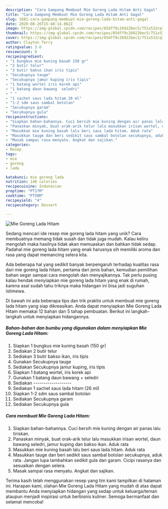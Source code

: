 ```yaml
---
description: "Cara Gampang Membuat Mie Goreng Lada Hitam Anti Gagal"
title: "Cara Gampang Membuat Mie Goreng Lada Hitam Anti Gagal"
slug: 1681-cara-gampang-membuat-mie-goreng-lada-hitam-anti-gagal
date: 2020-08-26T15:48:14.062Z
image: https://img-global.cpcdn.com/recipes/65dff9c26922bec5/751x532cq70/mie-goreng-lada-hitam-foto-resep-utama.jpg
thumbnail: https://img-global.cpcdn.com/recipes/65dff9c26922bec5/751x532cq70/mie-goreng-lada-hitam-foto-resep-utama.jpg
cover: https://img-global.cpcdn.com/recipes/65dff9c26922bec5/751x532cq70/mie-goreng-lada-hitam-foto-resep-utama.jpg
author: Clayton Terry
ratingvalue: 3.6
reviewcount: 8
recipeingredient:
- "1 bungkus mie kuning basah 150 gr"
- "2 butir telur"
- "3 butir bakso ikan iris tipis"
- "Secukupnya tauge"
- "Secukupnya jamur kuping iris tipis"
- "1 batang wortel iris korek api"
- "1 batang daun bawang  seledri"
- " "
- "1 sachet saus lada hitam 26 ml"
- "1-2 sdm saus sambal botolan"
- "Secukupnya garam"
- "Secukupnya gula"
recipeinstructions:
- "Siapkan bahan-bahannya. Cuci bersih mie kuning dengan air panas lalu tiriskan."
- "Panaskan minyak, buat orak-arik telur lalu masukkan irisan wortel, daun bawang seledri, jamur kuping dan bakso ikan. Aduk rata"
- "Masukkan mie kuning basah lalu beri saus lada hitam. Aduk rata"
- "Masukkan tauge dan beri sedikit saus sambal botolan secukupnya, aduk rata. Jangan lupa tambahkan sedikit gula dan garam. Cicipi rasanya dan sesuaikan dengan selera."
- "Masak sampai rasa menyatu. Angkat dan sajikan."
categories:
- Resep
tags:
- mie
- goreng
- lada

katakunci: mie goreng lada 
nutrition: 148 calories
recipecuisine: Indonesian
preptime: "PT17M"
cooktime: "PT50M"
recipeyield: "4"
recipecategory: Dessert

---
```



![Mie Goreng Lada Hitam](https://img-global.cpcdn.com/recipes/65dff9c26922bec5/751x532cq70/mie-goreng-lada-hitam-foto-resep-utama.jpg)

Sedang mencari ide resep mie goreng lada hitam yang unik? Cara membuatnya memang tidak susah dan tidak juga mudah. Kalau keliru mengolah maka hasilnya tidak akan memuaskan dan bahkan tidak sedap. Padahal mie goreng lada hitam yang enak harusnya sih memiliki aroma dan rasa yang dapat memancing selera kita.



Ada beberapa hal yang sedikit banyak berpengaruh terhadap kualitas rasa dari mie goreng lada hitam, pertama dari jenis bahan, kemudian pemilihan bahan segar sampai cara mengolah dan menyajikannya. Tak perlu pusing kalau hendak menyiapkan mie goreng lada hitam yang enak di rumah, karena asal sudah tahu triknya maka hidangan ini bisa jadi suguhan istimewa.


Di bawah ini ada beberapa tips dan trik praktis untuk membuat mie goreng lada hitam yang siap dikreasikan. Anda dapat menyiapkan Mie Goreng Lada Hitam memakai 12 bahan dan 5 tahap pembuatan. Berikut ini langkah-langkah untuk menyiapkan hidangannya.

<!--inarticleads1-->

##### Bahan-bahan dan bumbu yang digunakan dalam menyiapkan Mie Goreng Lada Hitam:

1. Siapkan 1 bungkus mie kuning basah (150 gr)
1. Sediakan 2 butir telur
1. Sediakan 3 butir bakso ikan, iris tipis
1. Gunakan Secukupnya tauge
1. Sediakan Secukupnya jamur kuping, iris tipis
1. Siapkan 1 batang wortel, iris korek api
1. Gunakan 1 batang daun bawang + seledri
1. Sediakan  -------------------
1. Sediakan 1 sachet saus lada hitam (26 ml)
1. Siapkan 1-2 sdm saus sambal botolan
1. Sediakan Secukupnya garam
1. Sediakan Secukupnya gula




<!--inarticleads2-->

##### Cara membuat Mie Goreng Lada Hitam:

1. Siapkan bahan-bahannya. Cuci bersih mie kuning dengan air panas lalu tiriskan.
1. Panaskan minyak, buat orak-arik telur lalu masukkan irisan wortel, daun bawang seledri, jamur kuping dan bakso ikan. Aduk rata
1. Masukkan mie kuning basah lalu beri saus lada hitam. Aduk rata
1. Masukkan tauge dan beri sedikit saus sambal botolan secukupnya, aduk rata. Jangan lupa tambahkan sedikit gula dan garam. Cicipi rasanya dan sesuaikan dengan selera.
1. Masak sampai rasa menyatu. Angkat dan sajikan.




Terima kasih telah menggunakan resep yang tim kami tampilkan di halaman ini. Harapan kami, olahan Mie Goreng Lada Hitam yang mudah di atas dapat membantu Anda menyiapkan hidangan yang sedap untuk keluarga/teman ataupun menjadi inspirasi untuk berbisnis kuliner. Semoga bermanfaat dan selamat mencoba!
